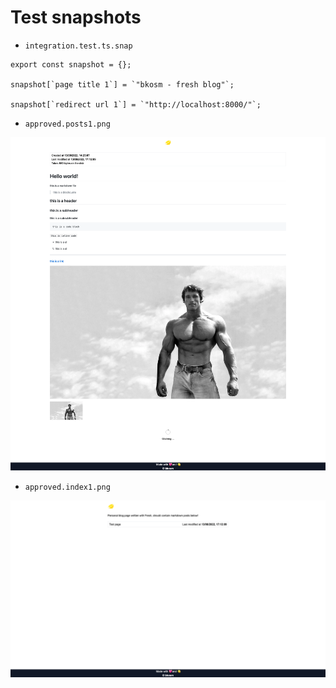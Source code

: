 # Test snapshots

- `integration.test.ts.snap`

```
export const snapshot = {};

snapshot[`page title 1`] = `"bkosm - fresh blog"`;

snapshot[`redirect url 1`] = `"http://localhost:8000/"`;
```

- `approved.posts1.png`

![](/test/__snapshots__/approved.posts1.png)

- `approved.index1.png`

![](/test/__snapshots__/approved.index1.png)
